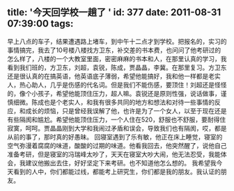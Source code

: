 title: '今天回学校一趟了 '
id: 377
date: 2011-08-31 07:39:00
tags:
---

早上八点的车子，结果遭遇路上堵车，到中午十二点才到学校。把报名的，实习的事情搞完，我去了10号楼八楼找方卫东，补交差的书本费，也问问了他考研过的怎么样了，八楼的一个大教室里面，密密麻麻的书本和人，在那里认真的学习，我看到我们班的，方卫东，刘超，袁锐，陈成，贾晶晶，李冀。在那里复习。方卫东还是很认真的在搞英语，他英语底子薄弱，希望他能搞好，我和他一样都是老实人，热心助人，几乎是伤感的代名词。但是我们不能伤感，要顶住！刘超还是怪怪的，像个小孩子，希望他能顶住压力，超人嘛。袁锐还是原则性强，说话做事，谨慎细微。陈成也是个老实人，和我有很多共同的地方和想法和对待一些事情的反应，和成长的烦恼，只是曾经我误解了他，也许是为了一个女人，以至于现在还是有些隔阂和尴尬。希望他能顶住压力，一个人住在520，舒服也不舒服，要耐得住寂寞，呵呵。贾晶晶刚到大学和我闹过矛盾和误会，导致我们也有隔阂，哎，都是从前的事了，那时真的好愚昧。
    回寝室遇到了乐有敏，他正在床上睡觉，寝室的空气弥漫着腐腐的味道，酸酸的过期的味道。他看我回去，他突然醒了，说他自己准备考研，但是寝室的冯瑞峰太吵了，天天在寝室大吵大闹，他无法忍受，我能体会，我建议他搬出去住，好好坚定下来考研。也不知道他怎么想的。
    我希望我今天看到的人中，你们都能过线，都能考上研究生，你们都是我的朋友。我认证的朋友。